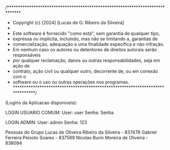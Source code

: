 /******************************************************************************
* Copyright (c) [2024] [Lucas de O. Ribeiro da Silveira]
*
* Este software é fornecido "como está", sem garantia de qualquer tipo,
* expressa ou implícita, incluindo, mas não se limitando a, garantias de
* comercialização, adequação a uma finalidade específica e não infração.
* Em nenhum caso os autores ou detentores de direitos autorais serão responsáveis
* por qualquer reclamação, danos ou outras responsabilidades, seja em ação de
* contrato, ação civil ou qualquer outro, decorrente de, ou em conexão com o
* software ou o uso ou outras operações nos programas.
******************************************************************************/

(Logins da Aplicacao disponiveis):

LOGIN USUARIO COMUM:
User: user
Senha: Senha

LOGIN ADMIN:
User: admin
Senha: 123

Pessoas do Grupo
Lucas de Oliveira Ribeiro da Silveira - 837478
Gabriel Ferreira Peixoto Soares - 837589
Nicolas Burin Moreira de Oliveira - 838094
